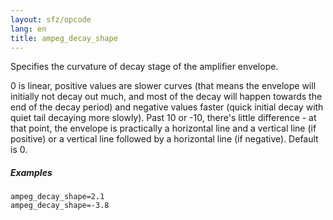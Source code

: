 ```yaml
---
layout: sfz/opcode
lang: en
title: ampeg_decay_shape
---
```

Specifies the curvature of decay stage of the amplifier envelope.

0 is linear, positive values are slower curves (that means the envelope will
initially not decay out much, and most of the decay will happen towards the end
of the decay period) and negative values faster (quick initial decay with quiet
tail decaying more slowly). Past 10 or -10, there's little difference - at that
point, the envelope is practically a horizontal line and a vertical line
(if positive) or a vertical line followed by a horizontal line (if negative).
Default is 0.

##### Examples

```
ampeg_decay_shape=2.1
ampeg_decay_shape=-3.8
```
